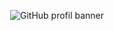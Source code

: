 <p align="center">
    <picture>
        <img src="./assets/images/banner" alt="GitHub profil banner">
    </picture>
</p>


